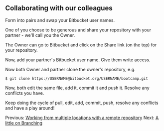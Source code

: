 ## Collaborating with our colleagues

Form into pairs and swap your Bitbucket user names.

One of you choose to be generous and share your repository with your partner - we'll call you the Owner.

The Owner can go to Bitbucket and click on the Share link (on the top) for your repository.

Now, add your partner's Bitbucket user name. Give them write access.

Now both Owner and partner clone the owner's repository, e.g.

    $ git clone https://USERNAME@bitbucket.org/USERNAME/bootcamp.git 

Now, both edit the same file, add it, commit it and push it. Resolve any conflicts you have.

Keep doing the cycle of pull, edit, add, commit, push, resolve any conflicts and have a play around!

Previous: [Working from multiple locations with a remote repository](2_Remote.md) Next: [A little on Branching](4_Branching.md)
